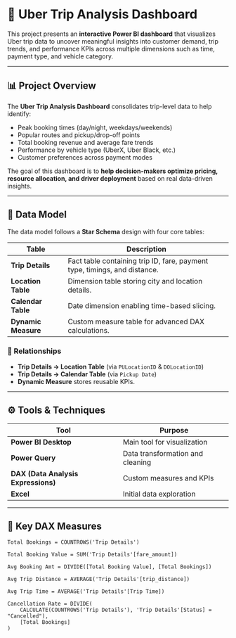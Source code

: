 # 🚖 Uber Trip Analysis Dashboard

This project presents an **interactive Power BI dashboard** that visualizes Uber trip data to uncover meaningful insights into customer demand, trip trends, and performance KPIs across multiple dimensions such as time, payment type, and vehicle category.

---

## 📊 Project Overview

The **Uber Trip Analysis Dashboard** consolidates trip-level data to help identify:
- Peak booking times (day/night, weekdays/weekends)
- Popular routes and pickup/drop-off points
- Total booking revenue and average fare trends
- Performance by vehicle type (UberX, Uber Black, etc.)
- Customer preferences across payment modes

The goal of this dashboard is to **help decision-makers optimize pricing, resource allocation, and driver deployment** based on real data-driven insights.

---

## 📁 Data Model

The data model follows a **Star Schema** design with four core tables:

| Table | Description |
|--------|--------------|
| **Trip Details** | Fact table containing trip ID, fare, payment type, timings, and distance. |
| **Location Table** | Dimension table storing city and location details. |
| **Calendar Table** | Date dimension enabling time-based slicing. |
| **Dynamic Measure** | Custom measure table for advanced DAX calculations. |

### 🔗 Relationships
- **Trip Details → Location Table** (via `PULocationID` & `DOLocationID`)
- **Trip Details → Calendar Table** (via `Pickup Date`)
- **Dynamic Measure** stores reusable KPIs.

---

## ⚙️ Tools & Techniques

| Tool | Purpose |
|------|----------|
| **Power BI Desktop** | Main tool for visualization |
| **Power Query** | Data transformation and cleaning |
| **DAX (Data Analysis Expressions)** | Custom measures and KPIs |
| **Excel** | Initial data exploration |

---

## 🧮 Key DAX Measures
```DAX
Total Bookings = COUNTROWS('Trip Details')

Total Booking Value = SUM('Trip Details'[fare_amount])

Avg Booking Amt = DIVIDE([Total Booking Value], [Total Bookings])

Avg Trip Distance = AVERAGE('Trip Details'[trip_distance])

Avg Trip Time = AVERAGE('Trip Details'[Trip Time])

Cancellation Rate = DIVIDE(
    CALCULATE(COUNTROWS('Trip Details'), 'Trip Details'[Status] = "Cancelled"),
    [Total Bookings]
)
